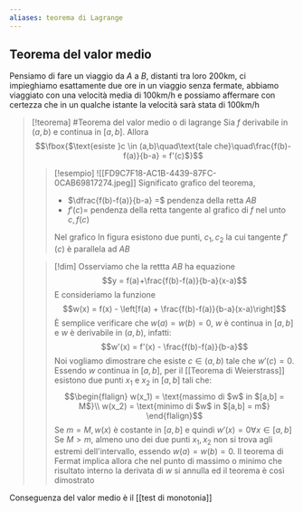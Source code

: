```yaml
---
aliases: teorema di Lagrange
---
```

## Teorema del valor medio
Pensiamo di fare un viaggio da $A$ a $B$, distanti tra loro $200 \text{km}$, ci impieghiamo esattamente due ore in un viaggio senza fermate, abbiamo viaggiato con una velocità media di $100 \text{km/h}$ e possiamo affermare con certezza che in un qualche istante la velocità sarà stata di $100 \text{km/h}$

>[!teorema]  #Teorema del valor medio o di lagrange
>Sia $f$ derivabile in $(a,b)$ e continua in $[a,b]$. Allora
>$$\fbox{$\text{esiste }c \in (a,b)\quad\text{tale che}\quad\frac{f(b)-f(a)}{b-a} = f'(c)$}$$
>
>>[!esempio]
>>![[FD9C7F18-AC1B-4439-87FC-0CAB69817274.jpeg]]
>>Significato grafico del teorema,
>>- $\dfrac{f(b)-f(a)}{b-a} =$ pendenza della retta $AB$ 
>>- $f'(c) =$ pendenza della retta tangente al grafico di $f$ nel unto $c, f(c)$
>>
>>Nel grafico In figura esistono due punti, $c_1,c_2$ la cui tangente $f'(c)$ è parallela ad $AB$
>
>
>>[!dim]
>Osserviamo che la rettta $AB$ ha equazione
>$$y = f(a)+\frac{f(b)-f(a)}{b-a}(x-a)$$
>E consideriamo la funzione
>$$w(x) = f(x) - \left[f(a) + \frac{f(b)-f(a)}{b-a}(x-a)\right]$$
> È semplice verificare che $w(a) = w(b) = 0$, $w$ è continua in $[a,b]$ e $w$ è derivabile in $(a,b)$, infatti:
> $$w'(x) = f'(x) - \frac{f(b)-f(a)}{b-a}$$
> Noi vogliamo dimostrare che esiste $c \in (a,b)$ tale che $w'(c) = 0$.
> Essendo $w$ continua in $[a,b]$, per il [[Teorema di Weierstrass]] esistono due punti $x_1$ e $x_2$ in $[a,b]$ tali che:
>> $$\begin{flalign}
>> w(x_1) = \text{massimo di $w$ in $[a,b] = M$}\\
>> w(x_2) = \text{minimo di $w$ in $[a,b] = m$}
>> \end{flalign}$$
>> Se $m = M, w(x)$ è costante in $[a,b]$ e quindi $w'(x) = 0 \forall x \in [a,b]$
>> Se $M > m$, almeno uno dei due punti $x_1,x_2$ non si trova agli estremi dell'intervallo, essendo $w(a) = w(b) = 0$.
>> Il teorema di Fermat implica allora che nel punto di massimo o minimo che risultato interno la derivata di $w$ si annulla ed il teorema è così dimostrato

Conseguenza del valor medio è il [[test di monotonia]]
